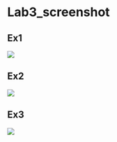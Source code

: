 # Lab3_screenshot

## Ex1

![](/Users/ericchen/Desktop/cppLab/Lab3/lab3person.png)

## Ex2

![](/Users/ericchen/Desktop/cppLab/Lab3/lab3Candybar.png)

## Ex3

![](/Users/ericchen/Desktop/cppLab/Lab3/lab3Candypar.png)